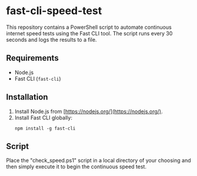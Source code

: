 # fast-cli-speed-test

This repository contains a PowerShell script to automate continuous internet speed tests using the Fast CLI tool. The script runs every 30 seconds and logs the results to a file.

## Requirements

- Node.js
- Fast CLI (`fast-cli`)

## Installation

1. Install Node.js from [https://nodejs.org/](https://nodejs.org/).
2. Install Fast CLI globally:
   ```shell
   npm install -g fast-cli

## Script

Place the "check_speed.ps1" script in a local directory of your choosing and then simply execute it to begin the continuous speed test.

